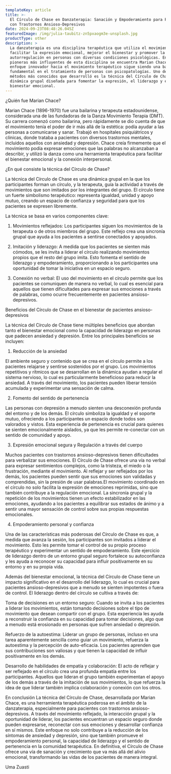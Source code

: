 ```yaml
---
templateKey: article
title: >-
  El Círculo de Chase en Danzaterapia: Sanación y Empoderamiento para Pacientes
  con Trastornos Ansioso-Depresivos
date: 2024-09-23T08:48:26.045Z
featuredImage: /img/julia-taubitz-zn5pxaogm3e-unsplash.jpg
productType: other
description: >
  La danzaterapia es una disciplina terapéutica que utiliza el movimiento para
  facilitar la expresión emocional, mejorar el bienestar y promover la
  autorregulación en personas con diversas condiciones psicológicas. Entre las
  pioneras más influyentes de esta disciplina se encuentra Marian Chace, cuyo
  enfoque innovador hacia el movimiento terapéutico sigue siendo una base
  fundamental en el tratamiento de personas con psicopatologías. Uno de los
  métodos más conocidos que desarrolló es la técnica del Círculo de Chase, una
  dinámica grupal diseñada para fomentar la expresión, el liderazgo y el
  bienestar emocional.
---
```

¿Quién fue Marian Chace?

Marian Chace (1896-1970) fue una bailarina y terapeuta estadounidense, considerada una de las fundadoras de la Danza Movimiento Terapia (DMT). Su carrera comenzó como bailarina, pero rápidamente se dio cuenta de que el movimiento tenía el poder de ir más allá de la estética: podía ayudar a las personas a comunicarse y sanar. Trabajó en hospitales psiquiátricos y clínicas, donde trataba a pacientes con diversos trastornos mentales, incluidos aquellos con ansiedad y depresión. Chace creía firmemente que el movimiento podía expresar emociones que las palabras no alcanzaban a describir, y utilizó la danza como una herramienta terapéutica para facilitar el bienestar emocional y la conexión interpersonal.

¿En qué consiste la técnica del Círculo de Chase?

La técnica del Círculo de Chase es una dinámica grupal en la que los participantes forman un círculo, y la terapeuta, guía la actividad a través de movimientos que son imitados por los integrantes del grupo. El círculo tiene un fuerte simbolismo terapéutico: representa igualdad, unidad y apoyo mutuo, creando un espacio de confianza y seguridad para que los pacientes se expresen libremente.

La técnica se basa en varios componentes clave:

1. Movimientos reflejados: Los participantes siguen los movimientos de la terapeuta o de otros miembros del grupo. Este reflejo crea una sincronía grupal que ayuda a los pacientes a sentirse conectados y apoyados.

2. Imitación y liderazgo: A medida que los pacientes se sienten más cómodos, se les invita a liderar el círculo realizando movimientos propios que el resto del grupo imita. Esto fomenta el sentido de liderazgo y empoderamiento, proporcionando a los participantes una oportunidad de tomar la iniciativa en un espacio seguro.

3. Conexión no verbal: El uso del movimiento en el círculo permite que los pacientes se comuniquen de manera no verbal, lo cual es esencial para aquellos que tienen dificultades para expresar sus emociones a través de palabras, como ocurre frecuentemente en pacientes ansioso-depresivos.

Beneficios del Círculo de Chase en el bienestar de pacientes ansioso-depresivos

La técnica del Círculo de Chase tiene múltiples beneficios que abordan tanto el bienestar emocional como la capacidad de liderazgo en personas que padecen ansiedad y depresión. Entre los principales beneficios se incluyen:

1. Reducción de la ansiedad

El ambiente seguro y contenido que se crea en el círculo permite a los pacientes relajarse y sentirse sostenidos por el grupo. Los movimientos repetitivos y rítmicos que se desarrollan en la dinámica ayudan a regular el sistema nervioso, lo cual es particularmente beneficioso para reducir la ansiedad. A través del movimiento, los pacientes pueden liberar tensión acumulada y experimentar una sensación de calma.

2. Fomento del sentido de pertenencia

Las personas con depresión a menudo sienten una desconexión profunda del entorno y de los demás. El círculo simboliza la igualdad y el soporte mutuo, ofreciendo a los participantes un espacio donde todos son valorados y vistos. Esta experiencia de pertenencia es crucial para quienes se sienten emocionalmente aislados, ya que les permite re-conectar con un sentido de comunidad y apoyo.

3. Expresión emocional segura y Regulación a través del cuerpo

Muchos pacientes con trastornos ansioso-depresivos tienen dificultades para verbalizar sus emociones. El Círculo de Chase ofrece una vía no verbal para expresar sentimientos complejos, como la tristeza, el miedo o la frustración, mediante el movimiento. Al reflejar y ser reflejados por los demás, los pacientes pueden sentir que sus emociones son validadas y comprendidas, sin la presión de usar palabras.El movimiento coordinado en el círculo no solo facilita la expresión de emociones reprimidas, sino que también contribuye a la regulación emocional. La sincronía grupal y la repetición de los movimientos tienen un efecto estabilizador en las emociones, ayudando a los pacientes a equilibrar sus estados de ánimo y a sentir una mayor sensación de control sobre sus propias respuestas emocionales.

4. Empoderamiento personal y confianza

Una de las características más poderosas del Círculo de Chase es que, a medida que avanza la sesión, los participantes son invitados a liderar el movimiento. Esto les permite tomar el control de su propio proceso terapéutico y experimentar un sentido de empoderamiento. Este ejercicio de liderazgo dentro de un entorno grupal seguro fortalece su autoconfianza y les ayuda a reconocer su capacidad para influir positivamente en su entorno y en su propia vida.

Además del bienestar emocional, la técnica del Círculo de Chase tiene un impacto significativo en el desarrollo del liderazgo, lo cual es crucial para pacientes ansioso-depresivos que a menudo se sienten impotentes o fuera de control. El liderazgo dentro del círculo se cultiva a través de:

Toma de decisiones en un entorno seguro: Cuando se invita a los pacientes a liderar los movimientos, están tomando decisiones sobre el tipo de movimiento que desean compartir con el grupo. Esta experiencia les ayuda a reconstruir la confianza en su capacidad para tomar decisiones, algo que a menudo está erosionado en personas que sufren ansiedad o depresión.

Refuerzo de la autoestima: Liderar un grupo de personas, incluso en una tarea aparentemente sencilla como guiar un movimiento, refuerza la autoestima y la percepción de auto-eficacia. Los pacientes aprenden que sus contribuciones son valiosas y que tienen la capacidad de influir positivamente en los demás.

 Desarrollo de habilidades de empatía y colaboración: El acto de reflejar y ser reflejado en el círculo crea una profunda empatía entre los participantes. Aquellos que lideran el grupo también experimentan el apoyo de los demás a través de la imitación de sus movimientos, lo que refuerza la idea de que liderar también implica colaboración y conexión con los otros.

En conclusión La técnica del Círculo de Chase, desarrollada por Marian Chace, es una herramienta terapéutica poderosa en el ámbito de la danzaterapia, especialmente para pacientes con trastornos ansioso-depresivos. A través del movimiento reflejado, la interacción grupal y la oportunidad de liderar, los pacientes encuentran un espacio seguro donde pueden expresarse, reconectar con sus emociones y desarrollar confianza en sí mismos. Este enfoque no solo contribuye a la reducción de los síntomas de ansiedad y depresión, sino que también promueve el empoderamiento personal, la capacidad de liderazgo y el sentido de pertenencia en la comunidad terapéutica. En definitiva, el Círculo de Chase ofrece una vía de sanación y crecimiento que va más allá del alivio emocional, transformando las vidas de los pacientes de manera integral.

Uma Zuasti
